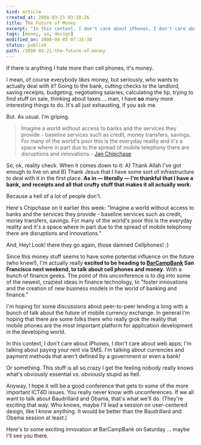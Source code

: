 ```yaml
--- 
kind: article
created_at: 2008-03-21 03:18:26
title: The Future of Money
excerpt: "In this context, I don't care about iPhones, I don't care about web apps; I'm talking about paying your rent via SMS. I'm talking about currencies and payment methods that aren't defined by a government or even a bank! "
tags: [money, ux, design]
modified_on: 2008-04-05 07:35:38
status: publish 
path: /2008-03-21-the-future-of-money
---
```


If there is anything I hate more than cell phones, it's money. 

I mean, of course everybody *likes* money, but seriously, who wants to actually deal with it? Going to the bank, cutting checks to the landlord, saving receipts, budgeting, negotiating salaries, calculating the tip, trying to find stuff on sale, thinking about taxes ... man, I have <strong>so</strong> many more interesting things to do. It's all just exhausting, if you ask me.

But. As usual. I'm griping. 

<blockquote>Imagine a world without access to banks and the services they provide - baseline services such as credit, money transfers, savings. For many of the world's poor this is the everyday reality and it's a space where in part due to the spread of mobile telephony there are disruptions and innovations.<span class="attribution">- <a href="http://futureperfect.com">Jan Chipchase</a></span></blockquote>

So, ok, reality check. When it comes down to it: A) Thank Allah I've got enough to live on and B) Thank Jesus that I have some sort of infrastructure to deal with it in the first place. <strong>As in &mdash; literally &mdash; I'm thankful that I have a bank, and receipts and all that crufty stuff that makes it all actually work.</strong> 

Because a hell of a lot of people don't. 

Here's Chipchase on it earlier this week: "Imagine a world without access to banks and the services they provide - baseline services such as credit, money transfers, savings. For many of the world's poor this is the everyday reality and it's a space where in part due to the spread of mobile telephony there are disruptions and innovations."

And, Hey! Look! there they go again, those damned Cellphones! :)

Since this money stuff seems to have some potential influence on the future (who knew!), I'm actually really <strong>excited to be heading to <a href="http://barcamp.org/BarCampBankSF">BarCampBank</a> San Francisco next weekend, to talk about cell phones and money</strong>. With a bunch of finance geeks.  The point of this unconference is to dig into some of the newest, craziest ideas in finance technology, to "foster innovations and the creation of new business models in the world of banking and finance."

I'm hoping for some discussions about peer-to-peer lending a long with a bunch of talk about the future of mobile currency exchange. In general I'm hoping that there are some folks there who really grok the reality that mobile phones are the most important platform for application development in the developing world. 

In this context, I don't care about iPhones, I don't care about web apps; I'm talking about paying your rent via SMS. I'm talking about currencies and payment methods that aren't defined by a government or even a bank! 

Or something. This stuff is all so crazy I get the feeling nobody really knows what's obviously essential vs. obviously stupid as hell.  

Anyway, I hope it will be a good conference that gets to some of the more important ICT4D issues. You really never know with unconferences. If we all want to talk about Baudrillard and Obama, that's what we'll do. (They're exciting that way. Who knows, maybe I'll lead a session on user-centered design, like I know anything. It would be better than the Baudrillard and Obama session at least.)

Here's to some exciting innovation at BarCampBank on Saturday ... maybe I'll see you there.